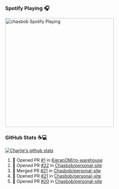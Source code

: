 ### Spotify Playing 🎧

[<img src="https://novatorem.chasbob.vercel.app/api/spotify" alt="chasbob Spotify Playing" width="350" />](https://open.spotify.com/user/charlie2026)

### GitHub Stats :coffee::computer:

[![Charlie's github stats](https://github-readme-stats-six-tau.vercel.app/api?username=chasbob)](https://github.com/anuraghazra/github-readme-stats)

<!--START_SECTION:activity-->
1. 💪 Opened PR [#1](https://github.com/KieranOM/rp-warehouse/pull/1) in [KieranOM/rp-warehouse](https://github.com/KieranOM/rp-warehouse)
2. 💪 Opened PR [#22](https://github.com/Chasbob/personal-site/pull/22) in [Chasbob/personal-site](https://github.com/Chasbob/personal-site)
3. 🎉 Merged PR [#21](https://github.com/Chasbob/personal-site/pull/21) in [Chasbob/personal-site](https://github.com/Chasbob/personal-site)
4. 💪 Opened PR [#21](https://github.com/Chasbob/personal-site/pull/21) in [Chasbob/personal-site](https://github.com/Chasbob/personal-site)
5. 💪 Opened PR [#20](https://github.com/Chasbob/personal-site/pull/20) in [Chasbob/personal-site](https://github.com/Chasbob/personal-site)
<!--END_SECTION:activity-->
